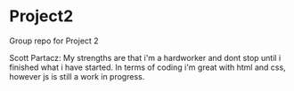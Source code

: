 # Project2
Group repo for Project 2

Scott Partacz: My strengths are that i'm a hardworker and dont stop until i finished what i have started. In terms of coding i'm great with html and css, however js is still a work in progress.
